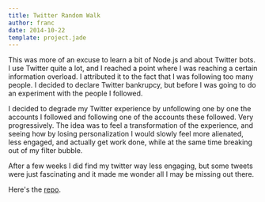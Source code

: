 ```yaml
---
title: Twitter Random Walk
author: franc
date: 2014-10-22
template: project.jade
---
```


This was more of an excuse to learn a bit of Node.js and about Twitter bots. I use Twitter quite a lot, and I reached a point where I was reaching a certain information overload. I attributed it to the fact that I was following too many people. I decided to declare Twitter bankrupcy, but before I was going to do an experiment with the people I followed.

I decided to degrade my Twitter experience by unfollowing one by one the accounts I followed and following one of the accounts these followed. Very progressively. The idea was to feel a transformation of the experience, and seeing how by losing personalization I would slowly feel more alienated, less engaged, and actually get work done, while at the same time breaking out of my filter bubble.

After a few weeks I did find my twitter way less engaging, but some tweets were just fascinating and it made me wonder all I may be missing out there.

Here's the [repo](http://www.github.com/francamps/twirawa).
